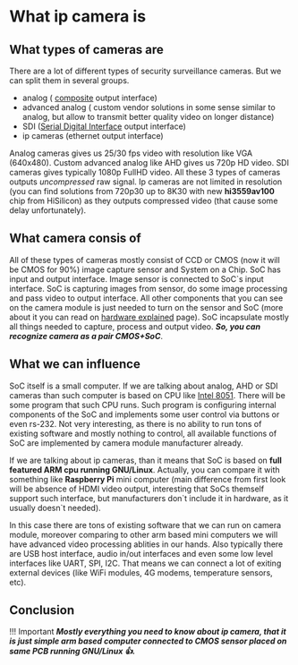 # What ip camera is

## What types of cameras are

There are a lot of different types of security surveillance cameras. But we can split them in several groups.

- analog ( [composite](https://en.wikipedia.org/wiki/Composite_video) output interface)
- advanced analog ( custom vendor solutions in some sense similar to analog, but allow to transmit better quality video on longer distance)
- SDI ([Serial Digital Interface](https://en.wikipedia.org/wiki/Serial_digital_interface) output interface)
- ip cameras (ethernet output interface)

Analog cameras gives us 25/30 fps video with resolution like VGA (640x480). 
Custom advanced analog like AHD gives us 720p HD video. 
SDI cameras gives typically 1080p FullHD video.
All these 3 types of cameras outputs *uncompressed* raw signal.
Ip cameras are not limited in resolution (you can find solutions from 720p30 up to 8K30 with new **hi3559av100** chip from HiSilicon) 
as they outputs compressed video (that cause some delay unfortunately).

## What camera consis of

All of these types of cameras mostly consist of CCD or CMOS (now it will be CMOS for 90%) image capture sensor and System on a Chip.
SoC has input and output interface. Image sensor is connected to SoC`s input interface. SoC is capturing images from sensor, do some 
image processing and pass video to output interface. All other components that you can see on the camera module is just needed to turn on
the sensor and SoC (more about it you can read on [hardware explained](/hardware/hardware-explained/) page). 
SoC incapsulate mostly all things needed to capture, process and output video. ***So, you can recognize camera as a pair CMOS+SoC***.

## What we can influence 

SoC itself is a small computer. If we are talking about analog, AHD or SDI cameras than such computer 
is based on CPU like [Intel 8051](https://en.wikipedia.org/wiki/Intel_MCS-51). There will be some program that such CPU runs.
Such program is configuring internal components of the SoC and implements some user control via buttons or even rs-232.
Not very interesting, as there is no ability to run tons of existing software and mostly nothing to control, 
all available functions of SoC are implemented by camera module manufacturer already.

If we are talking about ip cameras, than it means that SoC is based on **full featured ARM cpu running GNU/Linux**. 
Actually, you can compare it with something like **Raspberry Pi** mini computer 
(main difference from first look will be absence of HDMI video output, 
interesting that SoCs themself support such interface, but manufacturers don\`t include it in hardware, as it usually doesn\`t needed).

In this case there are tons of existing software that we can run on camera module, moreover comparing to other arm based mini computers 
we will have advanced video processing ablities in our hands. Also typically there are USB host interface, audio in/out interfaces and even
some low level interfaces like UART, SPI, I2C. That means we can connect a lot of exiting external devices 
(like WiFi modules, 4G modems, temperature sensors, etc).

## Conclusion

!!! Important
    ***Mostly everything you need to know about ip camera, that it is just simple arm based computer connected to CMOS sensor placed on same PCB running GNU/Linux :thumbsup:.***



